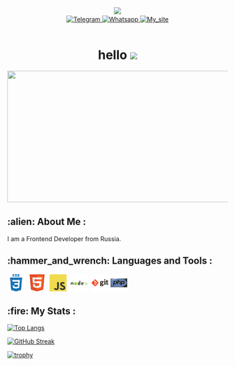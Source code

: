 <div id="header" align="center">
  <img src="https://media.giphy.com/media/13HgwGsXF0aiGY/giphy.gif" width="300"/>
  <div id="badges">
    <a href="https://t.me/Zepolly">
      <img src="https://img.shields.io/badge/Telegram-blue?logo=Telegram&logoColor=white&style=for-the-badge" alt="Telegram"/>
    </a>
    <a href="https://api.whatsapp.com/send/?phone=79999758285&text&app_absent=0">
      <img src="https://img.shields.io/badge/WHATsapp-green?logo=Whatsapp&logoColor=white&style=for-the-badge" alt="Whatsapp"/>
    </a>
    <a href="https://zepolly.ru/">
      <img src="https://img.shields.io/badge/Zepolly-blueviolet?logo=Circle&logoColor=white&style=for-the-badge" alt="My_site"/>
    </a>
  </div>
  <img src="https://komarev.com/ghpvc/?username=zepolly&style=flat-square&color=blue" alt=""/>
  <h1>
    hello
    <img src="https://media.giphy.com/media/hvRJCLFzcasrR4ia7z/giphy.gif" width="30px"/>
  </h1>
</div>

<div align="center">
  <img src="https://media.giphy.com/media/dWesBcTLavkZuG35MI/giphy.gif" width="600" height="300"/>
</div>
<div>
  <h2>:alien: About Me : </h2>
  <p>I am a Frontend Developer from Russia.</p>
  <h2>:hammer_and_wrench: Languages and Tools :</h2>
  <img src="https://github.com/devicons/devicon/blob/master/icons/css3/css3-plain-wordmark.svg"  title="CSS3" alt="CSS" width="40" height="40"/>&nbsp;
  <img src="https://github.com/devicons/devicon/blob/master/icons/html5/html5-original.svg" title="HTML5" alt="HTML" width="40" height="40"/>&nbsp;
  <img src="https://github.com/devicons/devicon/blob/master/icons/javascript/javascript-original.svg" title="JavaScript" alt="JavaScript" width="40" height="40"/>&nbsp;
  <img src="https://github.com/devicons/devicon/blob/master/icons/nodejs/nodejs-original-wordmark.svg" title="NodeJS" alt="NodeJS" width="40" height="40"/>&nbsp;
  <img src="https://github.com/devicons/devicon/blob/master/icons/git/git-original-wordmark.svg" title="Git" **alt="Git" width="40" height="40"/>
  <img src="https://github.com/devicons/devicon/blob/master/icons/php/php-original.svg" title="PHP" **alt="PHP" width="40" height="40"/>
</div>

<h2>:fire: My Stats :</h2>

[![Top Langs](https://github-readme-stats.vercel.app/api/top-langs/?username=Zepolly&layout=compact&theme=vision-friendly-dark)](https://github.com/anuraghazra/github-readme-stats)

[![GitHub Streak](http://github-readme-streak-stats.herokuapp.com?user=Zepolly&theme=dark&date_format=M%20j%5B%2C%20Y%5D)](https://git.io/streak-stats)

[![trophy](https://github-profile-trophy.vercel.app/?username=Zepolly)](https://github.com/ryo-ma/github-profile-trophy)
